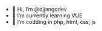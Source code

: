 - 👋 Hi, I’m @djjangodev
- 🌱 I’m currently learning VUE
- 👀 I’m codding in php, html, css, js

<!---
djjangodev/djjangodev is a ✨ special ✨ repository because its `README.md` (this file) appears on your GitHub profile.
You can click the Preview link to take a look at your changes.
--->
